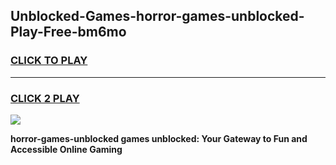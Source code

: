 
## Unblocked-Games-horror-games-unblocked-Play-Free-bm6mo
<h3>
<a href="https://premium76.site?title=horror-games-unblocked&ref=24M">CLICK TO PLAY</a></h3>
<hr>

<h3>
<a href="https://premium76.site?title=horror-games-unblocked&ref=24M">CLICK 2 PLAY</a>
  
</h3>

<a href="https://premium76.site?title=horror-games-unblocked&ref=24M"><img src="https://clearcache.store/games.png"></a>


**horror-games-unblocked games unblocked: Your Gateway to Fun and Accessible Online Gaming**
